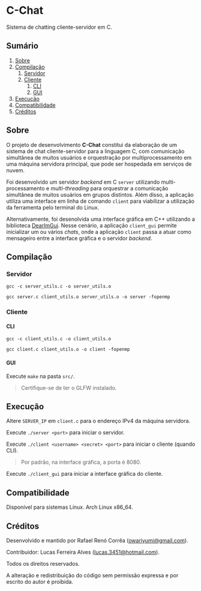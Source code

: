 # C-Chat
Sistema de chatting cliente-servidor em C.

## Sumário

1. [Sobre](#sobre)
2. [Compilação](#compilação)
    1. [Servidor](#servidor)
    2. [Cliente](#Cliente)
        1. [CLI](#cli)
        2. [GUI](#gui)
3. [Execução](#execução)
4. [Compatibilidade](#compatibilidade)
4. [Créditos](#créditos)

## Sobre

O projeto de desenvolvimento __C-Chat__ constitui da elaboração de um sistema de chat cliente-servidor para a linguagem C, com comunicação simultânea de muitos usuários e orquestração por multiprocessamento em uma máquina servidora principal, que pode ser hospedada em serviços de nuvem.

Foi desenvolvido um servidor _backend_ em C `server` utilizando multi-processamento e _multi-threading_ para orquestrar a comunicação simultânea de muitos usuários em grupos distintos. Além disso, a aplicação utiliza uma interface em linha de comando `client` para viabilizar a utilização da ferramenta pelo terminal do Linux.

Alternativamente, foi desenolvida uma interface gráfica em C++ utilizando a biblioteca [DearImGui](https://github.com/ocornut/imgui). Nesse cenário, a aplicação `client_gui` permite inicializar um ou vários _chats_, onde a aplicação `client` passa a atuar como mensageiro entre a interface gráfica e o servidor _backend_.

## Compilação

### Servidor

`gcc -c server_utils.c -o server_utils.o`

`gcc server.c client_utils.o server_utils.o -o server -fopenmp`

### Cliente

#### CLI

`gcc -c client_utils.c -o client_utils.o`

`gcc client.c client_utils.o -o client -fopenmp`

#### GUI

Execute `make` na pasta `src/`.

> Certifique-se de ter o GLFW instalado.

## Execução

Altere `SERVER_IP` em `client.c` para o endereço IPv4 da máquina servidora.

Execute `./server <port>` para iniciar o servidor.

Execute `./client <username> <secret> <port>` para iniciar o cliente (quando CLI).
> Por padrão, na interface gráfica, a porta é 8080.

Execute `./client_gui` para iniciar a interface gráfica do cliente.

## Compatibilidade

Disponível para sistemas Linux. Arch Linux x86_64.

## Créditos

Desenvolvido e mantido por Rafael Renó Corrêa (owariyumi@gmail.com).

Contribuidor: Lucas Ferreira Alves (lucas.3451@hotmail.com).

Todos os direitos reservados.

A alteração e redistribuição do código sem permissão expressa e por escrito do autor é proíbida.
